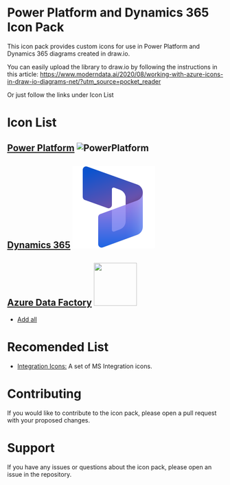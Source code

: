 # Power Platform and Dynamics 365 Icon Pack
This icon pack provides custom icons for use in Power Platform and Dynamics 365 diagrams created in draw.io.

You can easily upload the library to draw.io by following the instructions in this article: https://www.moderndata.ai/2020/08/working-with-azure-icons-in-draw-io-diagrams-net/?utm_source=pocket_reader

Or just follow the links under Icon List

# Icon List
## [Power Platform](https://app.diagrams.net/?splash=0&clibs=Uhttps%3A%2F%2Fraw.githubusercontent.com%2Ftetiana-nizdropa%2Fdrawio-icons%2Fmaster%2Flibraries%2Fpower-platform-icons.xml) ![PowerPlatform](https://raw.githubusercontent.com/tetiana-nizdropa/drawio-icons/master/power-platform-icons/PowerPlatform_scalable.svg)
## [Dynamics 365](https://app.diagrams.net/?splash=0&clibs=Uhttps%3A%2F%2Fraw.githubusercontent.com%2Ftetiana-nizdropa%2Fdrawio-icons%2Fmaster%2Flibraries%2Fdynamics-365.xml) ![Dynamics 365](https://raw.githubusercontent.com/tetiana-nizdropa/drawio-icons/master/dynamics-365/Dynamics-365-Product-Family-Icon/Dynamics365_scalable.svg)
## [Azure Data Factory](https://app.diagrams.net/?splash=0&clibs=Uhttps%3A%2F%2Fraw.githubusercontent.com%2Ftetiana-nizdropa%2Fdrawio-icons%2Fmaster%2Flibraries%2Fadf-activity-icons.xml) <img src="https://raw.githubusercontent.com/tetiana-nizdropa/drawio-icons/master/adf-activity-icons/AzureDataFactoryDataFlowsCircle.svg" width="100" height="100">

* <a href="https://app.diagrams.net/?splash=0&clibs=
Uhttps%3A%2F%2Fraw.githubusercontent.com%2Ftetiana-nizdropa%2Fdrawio-icons%2Fmaster%2Flibraries%2Fadf-activity-icons.xml;
Uhttps%3A%2F%2Fraw.githubusercontent.com%2Ftetiana-nizdropa%2Fdrawio-icons%2Fmaster%2Flibraries%2Fdynamics-365.xml;
Uhttps%3A%2F%2Fraw.githubusercontent.com%2Ftetiana-nizdropa%2Fdrawio-icons%2Fmaster%2Flibraries%2Fpower-platform-icons.xml
" target="_blank">Add all</a>

# Recomended List
* <a href="https://app.diagrams.net/?splash=0&clibs=
Uhttps%3A%2F%2Fjgraph.github.io%2Fdrawio-libs%2Flibs%2Fintegration%2Fadditional-or-support.xml;
Uhttps%3A%2F%2Fjgraph.github.io%2Fdrawio-libs%2Flibs%2Fintegration%2Fai-machine-learning.xml;
Uhttps%3A%2F%2Fjgraph.github.io%2Fdrawio-libs%2Flibs%2Fintegration%2Fapps-and-system-logos.xml;
Uhttps%3A%2F%2Fjgraph.github.io%2Fdrawio-libs%2Flibs%2Fintegration%2Fazure.xml;
Uhttps%3A%2F%2Fjgraph.github.io%2Fdrawio-libs%2Flibs%2Fintegration%2Fazure-additional-or-support.xml;
Uhttps%3A%2F%2Fjgraph.github.io%2Fdrawio-libs%2Flibs%2Fintegration%2Fbuildings.xml;
Uhttps%3A%2F%2Fjgraph.github.io%2Fdrawio-libs%2Flibs%2Fintegration%2Fdatabases.xml;
Uhttps%3A%2F%2Fjgraph.github.io%2Fdrawio-libs%2Flibs%2Fintegration%2Fdeprecated.xml;
Uhttps%3A%2F%2Fjgraph.github.io%2Fdrawio-libs%2Flibs%2Fintegration%2Fdeveloper.xml;
Uhttps%3A%2F%2Fjgraph.github.io%2Fdrawio-libs%2Flibs%2Fintegration%2Fdevices.xml;
Uhttps%3A%2F%2Fjgraph.github.io%2Fdrawio-libs%2Flibs%2Fintegration%2Ffiles.xml;
Uhttps%3A%2F%2Fjgraph.github.io%2Fdrawio-libs%2Flibs%2Fintegration%2Fgeneric.xml;
Uhttps%3A%2F%2Fjgraph.github.io%2Fdrawio-libs%2Flibs%2Fintegration%2Finfrastructure.xml;
Uhttps%3A%2F%2Fjgraph.github.io%2Fdrawio-libs%2Flibs%2Fintegration%2Fintegration.xml;
Uhttps%3A%2F%2Fjgraph.github.io%2Fdrawio-libs%2Flibs%2Fintegration%2Fintegration-patterns.xml;
Uhttps%3A%2F%2Fjgraph.github.io%2Fdrawio-libs%2Flibs%2Fintegration%2Fiot-devices.xml;
Uhttps%3A%2F%2Fjgraph.github.io%2Fdrawio-libs%2Flibs%2Fintegration%2Foffice365.xml;
Uhttps%3A%2F%2Fjgraph.github.io%2Fdrawio-libs%2Flibs%2Fintegration%2Fothers.xml;
Uhttps%3A%2F%2Fjgraph.github.io%2Fdrawio-libs%2Flibs%2Fintegration%2Fpowerapps-and-flows.xml;
Uhttps%3A%2F%2Fjgraph.github.io%2Fdrawio-libs%2Flibs%2Fintegration%2Fpower-bi.xml;
Uhttps%3A%2F%2Fjgraph.github.io%2Fdrawio-libs%2Flibs%2Fintegration%2Fsap.xml;
Uhttps%3A%2F%2Fjgraph.github.io%2Fdrawio-libs%2Flibs%2Fintegration%2Fservers.xml;
Uhttps%3A%2F%2Fjgraph.github.io%2Fdrawio-libs%2Flibs%2Fintegration%2Fusers-and-roles.xml
" target="_blank">Integration Icons:</a> A set of MS Integration icons.

# Contributing
If you would like to contribute to the icon pack, please open a pull request with your proposed changes.

# Support
If you have any issues or questions about the icon pack, please open an issue in the repository.